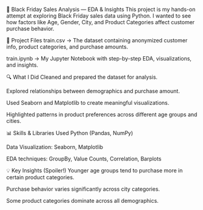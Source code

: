 🛒 Black Friday Sales Analysis —
EDA & Insights This project is my hands-on attempt at exploring Black Friday sales data using Python. I wanted to see how factors like Age, Gender, City, and Product Categories affect customer purchase behavior.

📂 Project Files
train.csv → The dataset containing anonymized customer info, product categories, and purchase amounts.

train.ipynb → My Jupyter Notebook with step-by-step EDA, visualizations, and insights.

🔍 What I Did
Cleaned and prepared the dataset for analysis.

Explored relationships between demographics and purchase amount.

Used Seaborn and Matplotlib to create meaningful visualizations.

Highlighted patterns in product preferences across different age groups and cities.

📊 Skills & Libraries Used
Python (Pandas, NumPy)

Data Visualization: Seaborn, Matplotlib

EDA techniques: GroupBy, Value Counts, Correlation, Barplots

💡 Key Insights (Spoiler!)
Younger age groups tend to purchase more in certain product categories.

Purchase behavior varies significantly across city categories.

Some product categories dominate across all demographics.
